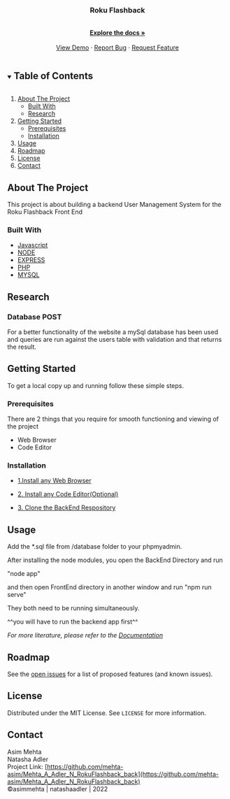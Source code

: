 <!-- PROJECT LOGO -->
<br />
<p align="center">
  <a href="https://github.com/mehta-asim/Mehta_A_Adler_N_RokuFlashback_back">
  </a>

  <h3 align="center">Roku Flashback</h3>

  <p align="center">
    <br />
    <a href="https://github.com/mehta-asim/Mehta_A_Adler_N_RokuFlashback_back"><strong>Explore the docs »</strong></a>
    <br />
    <br />
    <a href="https://github.com/mehta-asim/Mehta_A_Adler_N_RokuFlashback_back">View Demo</a>
    ·
    <a href="https://github.com/mehta-asim/Mehta_A_Adler_N_RokuFlashback_back/issues">Report Bug</a>
    ·
    <a href="https://github.com/mehta-asim/Mehta_A_Adler_N_RokuFlashback_back/issues">Request Feature</a>
  </p>
</p>

<!-- TABLE OF CONTENTS -->
<details open="open">
  <summary><h2 style="display: inline-block">Table of Contents</h2></summary>
  <ol>
    <li>
      <a href="#about-the-project">About The Project</a>
      <ul>
        <li><a href="#built-with">Built With</a></li>
        <li><a href="research">Research</a></li>
      </ul>
    </li>
    <li>
      <a href="#getting-started">Getting Started</a>
      <ul>
        <li><a href="#prerequisites">Prerequisites</a></li>
        <li><a href="#installation">Installation</a></li>
      </ul>
    </li>
    <li><a href="#usage">Usage</a></li>
    <li><a href="#roadmap">Roadmap</a></li>
    <li><a href="#license">License</a></li>
    <li><a href="#contact">Contact</a></li>
  </ol>
</details>

## About The Project

This project is about building a backend User Management System for the Roku Flashback Front End

### Built With

- [Javascript](https://www.w3schools.com/js/DEFAULT.asp)
- [NODE](https://nodejs.org/)
- [EXPRESS](https://expressjs.com/)
- [PHP](https://www.php.net/)
- [MYSQL](https://www.mysql.com/)

## Research


<h3>Database POST</h3>
For a better functionality of the website a mySql database has been used and queries are run against the users table with validation and that returns the result.

<!-- GETTING STARTED -->

## Getting Started

To get a local copy up and running follow these simple steps.

### Prerequisites

There are 2 things that you require for smooth functioning and viewing of the project<br>

<ul>
  <li>Web Browser</li>
  <li>Code Editor</li>
</ul>

### Installation

- [1.Install any Web Browser](https://www.google.com/search?q=download-web-browser)

- [2. Install any Code Editor(Optional)](https://www.google.com/search?q=download-code-editor)

- [3. Clone the BackEnd Respository](https://github.com/mehta-asim/Mehta_A_Usun_E_Kumar_P_FIP_back)

<!-- USAGE EXAMPLES -->

## Usage
Add the *.sql file from /database folder to your phpmyadmin.

After installing the node modules, you open the BackEnd Directory and run

"node app"

and then open FrontEnd directory in another window and run 
"npm run serve"

They both need to be running simultaneously.

^^you will have to run the backend app first^^

_For more literature, please refer to the [Documentation](https://www.w3schools.com/html/html_editors.asp)_

<!-- ROADMAP -->

## Roadmap

See the [open issues](https://github.com/mehta-asim/Mehta_A_Adler_N_RokuFlashback_back/issues) for a list of proposed features (and known issues).

<!-- LICENSE -->

## License

Distributed under the MIT License. See `LICENSE` for more information.

<!-- CONTACT -->

## Contact

Asim Mehta<br>
Natasha Adler<br>
Project Link: [https://github.com/mehta-asim/Mehta_A_Adler_N_RokuFlashback_back](https://github.com/mehta-asim/Mehta_A_Adler_N_RokuFlashback_back) <br>
©asimmehta | natashaadler | 2022
